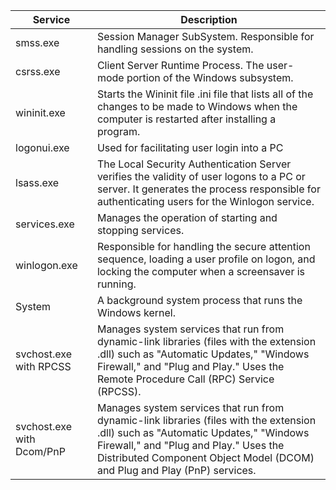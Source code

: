 
| Service                   | Description                                                                                                                                                                                                                                             |
| ------------------------- | ------------------------------------------------------------------------------------------------------------------------------------------------------------------------------------------------------------------------------------------------------- |
| smss.exe                  | Session Manager SubSystem. Responsible for handling sessions on the system.                                                                                                                                                                             |
| csrss.exe                 | Client Server Runtime Process. The user-mode portion of the Windows subsystem.                                                                                                                                                                          |
| wininit.exe               | Starts the Wininit file .ini file that lists all of the changes to be made to Windows when the computer is restarted after installing a program.                                                                                                        |
| logonui.exe               | Used for facilitating user login into a PC                                                                                                                                                                                                              |
| lsass.exe                 | The Local Security Authentication Server verifies the validity of user logons to a PC or server. It generates the process responsible for authenticating users for the Winlogon service.                                                                |
| services.exe              | Manages the operation of starting and stopping services.                                                                                                                                                                                                |
| winlogon.exe              | Responsible for handling the secure attention sequence, loading a user profile on logon, and locking the computer when a screensaver is running.                                                                                                        |
| System                    | A background system process that runs the Windows kernel.                                                                                                                                                                                               |
| svchost.exe with RPCSS    | Manages system services that run from dynamic-link libraries (files with the extension .dll) such as "Automatic Updates," "Windows Firewall," and "Plug and Play." Uses the Remote Procedure Call (RPC) Service (RPCSS).                                |
| svchost.exe with Dcom/PnP | Manages system services that run from dynamic-link libraries (files with the extension .dll) such as "Automatic Updates," "Windows Firewall," and "Plug and Play." Uses the Distributed Component Object Model (DCOM) and Plug and Play (PnP) services. |